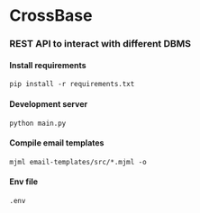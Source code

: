 # CrossBase

### REST API to interact with different DBMS

#### Install requirements
`pip install -r requirements.txt`

#### Development server
`python main.py`

#### Compile email templates
`mjml email-templates/src/*.mjml -o`

#### Env file
`.env`


